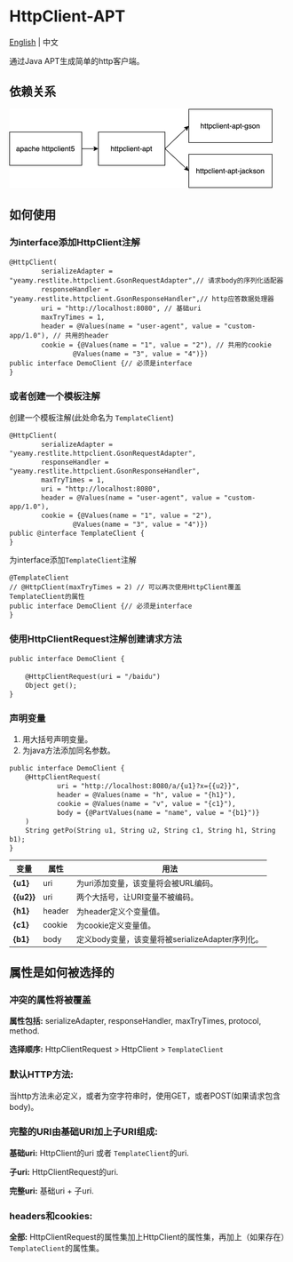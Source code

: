 # HttpClient-APT

[English](README.md) | 中文

通过Java APT生成简单的http客户端。

## 依赖关系

![依赖关系](dependencies.png)

## 如何使用

### 为interface添加HttpClient注解

```
@HttpClient(
        serializeAdapter = "yeamy.restlite.httpclient.GsonRequestAdapter",// 请求body的序列化适配器
        responseHandler = "yeamy.restlite.httpclient.GsonResponseHandler",// http应答数据处理器
        uri = "http://localhost:8080", // 基础uri
        maxTryTimes = 1,
        header = @Values(name = "user-agent", value = "custom-app/1.0"), // 共用的header
        cookie = {@Values(name = "1", value = "2"), // 共用的cookie
                @Values(name = "3", value = "4")})
public interface DemoClient {// 必须是interface
}
```

### 或者创建一个模板注解

创建一个模板注解(此处命名为 `TemplateClient`)

```
@HttpClient(
        serializeAdapter = "yeamy.restlite.httpclient.GsonRequestAdapter",
        responseHandler = "yeamy.restlite.httpclient.GsonResponseHandler",
        maxTryTimes = 1,
        uri = "http://localhost:8080",
        header = @Values(name = "user-agent", value = "custom-app/1.0"),
        cookie = {@Values(name = "1", value = "2"),
                @Values(name = "3", value = "4")})
public @interface TemplateClient {
}
```

为interface添加`TemplateClient`注解

```
@TemplateClient
// @HttpClient(maxTryTimes = 2) // 可以再次使用HttpClient覆盖TemplateClient的属性
public interface DemoClient {// 必须是interface
}
```

### 使用HttpClientRequest注解创建请求方法

```
public interface DemoClient {

    @HttpClientRequest(uri = "/baidu")
    Object get();
}
```

### 声明变量

1. 用大括号声明变量。
2. 为java方法添加同名参数。

```
public interface DemoClient {
    @HttpClientRequest(
            uri = "http://localhost:8080/a/{u1}?x={{u2}}",
            header = @Values(name = "h", value = "{h1}"),
            cookie = @Values(name = "v", value = "{c1}"),
            body = {@PartValues(name = "name", value = "{b1}")}
    )
    String getPo(String u1, String u2, String c1, String h1, String b1);
}
```

| 变量         | 属性     | 用法                                 |
|------------|--------|------------------------------------|
| **{u1}**   | uri    | 为uri添加变量，该变量将会被URL编码。              |
| **{{u2}}** | uri    | 两个大括号，让URI变量不被编码。                  |
| **{h1}**   | header | 为header定义个变量值。                     |
| **{c1}**   | cookie | 为cookie定义变量值。                      |
| **{b1}**   | body   | 定义body变量，该变量将被serializeAdapter序列化。 |  

## 属性是如何被选择的

### 冲突的属性将被覆盖

**属性包括:** serializeAdapter, responseHandler, maxTryTimes, protocol, method.

**选择顺序:** HttpClientRequest > HttpClient > `TemplateClient`

### 默认HTTP方法:

当http方法未必定义，或者为空字符串时，使用GET，或者POST(如果请求包含body)。

### 完整的URI由基础URI加上子URI组成:

**基础uri:** HttpClient的uri 或者 `TemplateClient`的uri.

**子uri:** HttpClientRequest的uri.

**完整uri:** 基础uri + 子uri.

### headers和cookies:

**全部:** HttpClientRequest的属性集加上HttpClient的属性集，再加上（如果存在）`TemplateClient`的属性集。